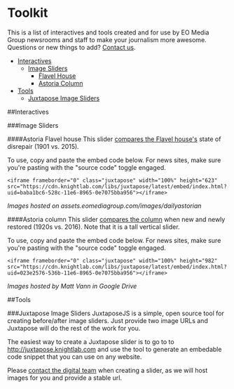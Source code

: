 # Toolkit
This is a list of interactives and tools created and for use by EO Media Group newsrooms and staff to make your journalism more awesome. Questions or new things to add? [Contact us](mailto:online@eomediagroup.com).

* [Interactives](#interactives)
  - [Image Sliders](#image-sliders)
    - [Flavel House](#flavel-slider)
    - [Astoria Column](#column-slider)
* [Tools](#tools)
  - [Juxtapose Image Sliders](#juxtapose)

##Interactives <a id="interactives"></a>

###Image Sliders <a id="image-sliders"></a>

####Astoria Flavel house <a id="flavel-slider"></a>
This slider [compares the Flavel house's](https://cdn.knightlab.com/libs/juxtapose/latest/embed/index.html?uid=aab8e22e-528d-11e6-8965-0e7075bba956) state of disrepair (1901 vs. 2015). 

To use, copy and paste the embed code below. For news sites, make sure you're pasting with the "source code" toggle engaged.
``` 
<iframe frameborder="0" class="juxtapose" width="100%" height="623" src="https://cdn.knightlab.com/libs/juxtapose/latest/embed/index.html?uid=baba1bc6-528c-11e6-8965-0e7075bba956"></iframe>
```
_Images hosted on assets.eomediagroup.com/images/dailyastorian_

####Astoria column <a id="column-slider"></a>
This slider [compares the column](https://cdn.knightlab.com/libs/juxtapose/latest/embed/index.html?uid=023e2576-536b-11e6-8965-0e7075bba956) when new and newly restored (1920s vs. 2016). Note that it is a tall vertical slider.

To use, copy and paste the embed code below. For news sites, make sure you're pasting with the "source code" toggle engaged.
```
<iframe frameborder="0" class="juxtapose" width="100%" height="982" src="https://cdn.knightlab.com/libs/juxtapose/latest/embed/index.html?uid=023e2576-536b-11e6-8965-0e7075bba956"></iframe>
```
_Images hosted by Matt Vann in Google Drive_

##Tools <a id="tools"></a>

###Juxtapose Image Sliders <a id="juxtapose"></a>
JuxtaposeJS is a simple, open source tool for creating before/after image sliders. Just provide two image URLs and Juxtapose will do the rest of the work for you.

The easiest way to create a Juxtapose slider is to go to to http://juxtapose.knightlab.com and use the tool to generate an embedable code snippet that you can use on any website.

Please [contact the digital team](mailto:online@eomediagroup.com) when creating a slider, as we will host images for you and provide a stable url.